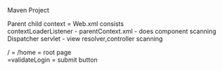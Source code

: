 
Maven Project  

Parent child context =
Web.xml consists   
contextLoaderListener - parentContext.xml  - does component scanning  
Dispatcher servlet - view resolver,controller scanning  



/ = /home = root page  
=validateLogin = submit button  

